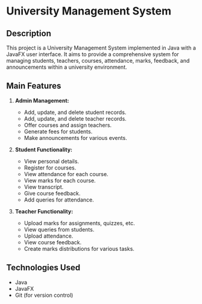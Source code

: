 # University Management System

## Description
This project is a University Management System implemented in Java with a JavaFX user interface. It aims to provide a comprehensive system for managing students, teachers, courses, attendance, marks, feedback, and announcements within a university environment.

## Main Features

1. **Admin Management:**
   - Add, update, and delete student records.
   - Add, update, and delete teacher records.
   - Offer courses and assign teachers.
   - Generate fees for students.
   - Make announcements for various events.

2. **Student Functionality:**
   - View personal details.
   - Register for courses.
   - View attendance for each course.
   - View marks for each course.
   - View transcript.
   - Give course feedback.
   - Add queries for attendance.

3. **Teacher Functionality:**
   - Upload marks for assignments, quizzes, etc.
   - View queries from students.
   - Upload attendance.
   - View course feedback.
   - Create marks distributions for various tasks.

## Technologies Used
- Java
- JavaFX
- Git (for version control)


